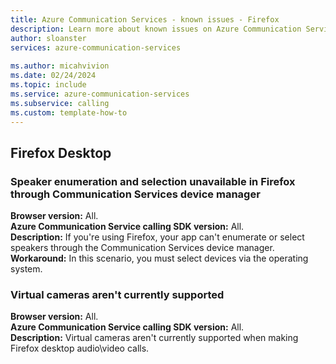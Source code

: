 ```yaml
---
title: Azure Communication Services - known issues - Firefox
description: Learn more about known issues on Azure Communication Service calling when using a Firefox desktop browser experience
author: sloanster
services: azure-communication-services
 
ms.author: micahvivion
ms.date: 02/24/2024
ms.topic: include
ms.service: azure-communication-services
ms.subservice: calling
ms.custom: template-how-to
---
```


## Firefox Desktop

### Speaker enumeration and selection unavailable in Firefox through Communication Services device manager
**Browser version:** All.<br>
**Azure Communication Service calling SDK version:** All.<br>
**Description:** If you're using Firefox, your app can't enumerate or select speakers through the Communication Services device manager.<br>
**Workaround:** In this scenario, you must select devices via the operating system.<br>

### Virtual cameras aren't currently supported
**Browser version:** All.<br>
**Azure Communication Service calling SDK version:** All.<br>
**Description:** Virtual cameras aren't currently supported when making Firefox desktop audio\video calls.<br>
